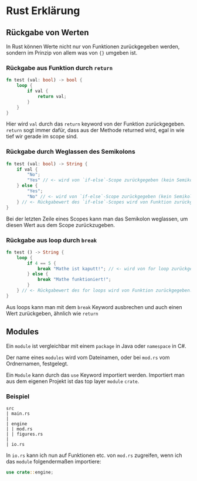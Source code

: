 # Rust Erklärung

## Rückgabe von Werten
In Rust können Werte nicht nur von Funktionen zurückgegeben werden, sondern im Prinzip von allem was von `{}` umgeben ist.

### Rückgabe aus Funktion durch `return`
```rust
fn test (val: bool) -> bool {
    loop {
        if val {
            return val;
        }
    }
}
```

Hier wird `val` durch das `return` keyword von der Funktion zurückgegeben. `return` sogt immer dafür, dass aus der Methode returned wird, egal in wie tief wir gerade im scope sind.

### Rückgabe durch Weglassen des Semikolons
```rust
fn test (val: bool) -> String {
    if val {
        "No";
        "Yes" // <- wird von `if-else`-Scope zurückgegeben (kein Semikolon)
    } else {
        "Yes";
        "No" // <- wird von `if-else`-Scope zurückgegeben (kein Semikolon)
    } // <- Rückgabewert des `if-else`-Scopes wird von Funktion zurückgegeben (kein Semikolon)
}
```

Bei der letzten Zeile eines Scopes kann man das Semikolon weglassen, um diesen Wert aus dem Scope zurückzugeben.

### Rückgabe aus loop durch `break`
```rust
fn test () -> String {
    loop {
        if 4 == 5 {
            break "Mathe ist kaputt!"; // <- wird von for loop zurückgegeben.
        } else {
            break "Mathe funktioniert!";
        }
    } // <- Rückgabewert des for loops wird von Funktion zurückgegeben.
}
```
Aus loops kann man mit dem `break` Keyword ausbrechen und auch einen Wert zurückgeben, ähnlich wie `return`

## Modules
Ein `module` ist vergleichbar mit einem `package` in Java oder `namespace` in C#.

Der name eines `modules` wird vom Dateinamen, oder bei `mod.rs` vom Ordnernamen, festgelegt.

Ein `Module` kann durch das `use` Keyword importiert werden. Importiert man aus dem eigenen Projekt ist das top layer `module` `crate`.

### Beispiel
```text
src
| main.rs
|
| engine
| | mod.rs
| | figures.rs
|
| io.rs
```

In `io.rs` kann ich nun auf Funktionen etc. von `mod.rs` zugreifen, wenn ich das `module` folgendermaßen importiere:

```rust
use crate::engine;
```